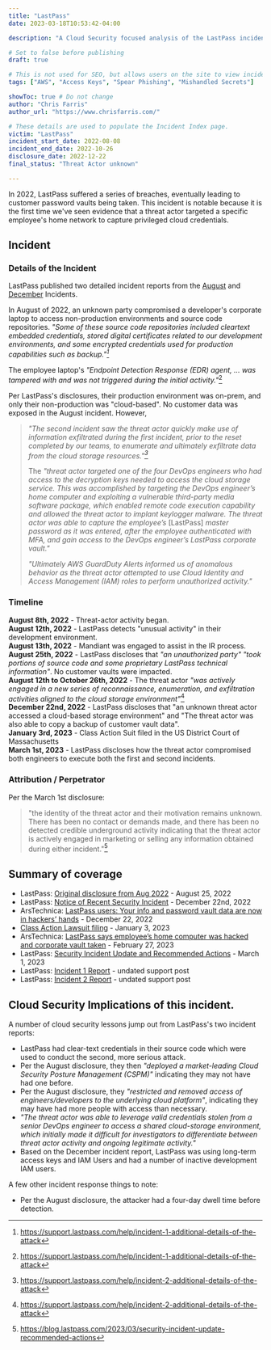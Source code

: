 ```yaml
---
title: "LastPass"
date: 2023-03-18T10:53:42-04:00

description: "A Cloud Security focused analysis of the LastPass incidents of 2022"

# Set to false before publishing
draft: true

# This is not used for SEO, but allows users on the site to view incidents by keyword
tags: ["AWS", "Access Keys", "Spear Phishing", "Mishandled Secrets"]

showToc: true # Do not change
author: "Chris Farris"
author_url: "https://www.chrisfarris.com/"

# These details are used to populate the Incident Index page.
victim: "LastPass"
incident_start_date: 2022-08-08
incident_end_date: 2022-10-26
disclosure_date: 2022-12-22
final_status: "Threat Actor unknown"

---
```


In 2022, LastPass suffered a series of breaches, eventually leading to customer password vaults being taken. This incident is notable because it is the first time we've seen evidence that a threat actor targeted a specific employee's home network to capture privileged cloud credentials.

<!--more--> <!-- This separates the synopsis from the main body -->

## Incident
### Details of the Incident
LastPass published two detailed incident reports from the [August](https://support.lastpass.com/help/incident-1-additional-details-of-the-attack
) and [December](https://support.lastpass.com/help/incident-2-additional-details-of-the-attack
) Incidents.

In August of 2022, an unknown party compromised a developer's corporate laptop to access non-production environments and source code repositories. *"Some of these source code repositories included cleartext embedded credentials, stored digital certificates related to our development environments, and some encrypted credentials used for production capabilities such as backup."[^1]*

The employee laptop's *"Endpoint Detection Response (EDR) agent, … was tampered with and was not triggered during the initial activity."*[^1]

Per LastPass's disclosures, their production environment was on-prem, and only their non-production was "cloud-based". No customer data was exposed in the August incident. However,
> *"The second incident saw the threat actor quickly make use of information exfiltrated during the first incident, prior to the reset completed by our teams, to enumerate and ultimately exfiltrate data from the cloud storage resources."[^2]*
>
> The *"threat actor targeted one of the four DevOps engineers who had access to the decryption keys needed to access the cloud storage service. This was accomplished by targeting the DevOps engineer’s home computer and exploiting a vulnerable third-party media software package, which enabled remote code execution capability and allowed the threat actor to implant keylogger malware. The threat actor was able to capture the employee’s* [LastPass] *master password as it was entered, after the employee authenticated with MFA, and gain access to the DevOps engineer’s LastPass corporate vault."*
>
> *"Ultimately AWS GuardDuty Alerts informed us of anomalous behavior as the threat actor attempted to use Cloud Identity and Access Management (IAM) roles to perform unauthorized activity."*

### Timeline
**August 8th, 2022** - Threat-actor activity began.\
**August 12th, 2022** - LastPass detects "unusual activity" in their development environment.\
**August 13th, 2022** - Mandiant was engaged to assist in the IR process.\
**August 25th, 2022** - LastPass discloses that *"an unauthorized party"* *"took portions of source code and some proprietary LastPass technical information"*. No customer vaults were impacted.\
**August 12th to October 26th, 2022** - The threat actor *"was actively engaged in a new series of reconnaissance, enumeration, and exfiltration activities aligned to the cloud storage environment"*[^2]\
**December 22nd, 2022** - LastPass discloses that "an unknown threat actor accessed a cloud-based storage environment" and "The threat actor was also able to copy a backup of customer vault data".\
**January 3rd, 2023** - Class Action Suit filed in the US District Court of Massachusetts\
**March 1st, 2023** - LastPass discloses how the threat actor compromised both engineers to execute both the first and second incidents.

### Attribution / Perpetrator
Per the March 1st disclosure:
> "the identity of the threat actor and their motivation remains unknown. There has been no contact or demands made, and there has been no detected credible underground activity indicating that the threat actor is actively engaged in marketing or selling any information obtained during either incident."[^3]

## Summary of coverage
* LastPass: [Original disclosure from Aug 2022](https://web.archive.org/web/20220831034948/https://blog.lastpass.com/2022/08/notice-of-recent-security-incident/) - August 25, 2022
* LastPass: [Notice of Recent Security Incident](https://blog.lastpass.com/2022/12/notice-of-recent-security-incident/
) - December 22nd, 2022
* ArsTechnica: [LastPass users: Your info and password vault data are now in hackers’ hands](https://arstechnica.com/information-technology/2022/12/lastpass-says-hackers-have-obtained-vault-data-and-a-wealth-of-customer-info/
) - December 22, 2022
* [Class Action Lawsuit filing](https://assets.law360news.com/1562000/1562534/https-ecf-mad-uscourts-gov-doc1-095111497456.pdf)  - January 3, 2023
* ArsTechnica: [LastPass says employee’s home computer was hacked and corporate vault taken](https://arstechnica.com/information-technology/2023/02/lastpass-hackers-infected-employees-home-computer-and-stole-corporate-vault/) - February 27, 2023
* LastPass: [Security Incident Update and Recommended Actions](https://blog.lastpass.com/2023/03/security-incident-update-recommended-actions/
) - March 1, 2023
* LastPass: [Incident 1 Report](https://support.lastpass.com/help/incident-1-additional-details-of-the-attack) - undated support post
* LastPass: [Incident 2 Report](https://support.lastpass.com/help/incident-2-additional-details-of-the-attack) - undated support post


## Cloud Security Implications of this incident.
A number of cloud security lessons jump out from LastPass's two incident reports:
* LastPass had clear-text credentials in their source code which were used to conduct the second, more serious attack.
* Per the August disclosure, they then *"deployed a market-leading Cloud Security Posture Management (CSPM)"* indicating they may not have had one before.
* Per the August disclosure, they *"restricted and removed access of engineers/developers to the underlying cloud platform"*, indicating they may have had more people with access than necessary.
* *"The threat actor was able to leverage valid credentials stolen from a senior DevOps engineer to access a shared cloud-storage environment, which initially made it difficult for investigators to differentiate between threat actor activity and ongoing legitimate activity."*
* Based on the December incident report, LastPass was using long-term access keys and IAM Users and had a number of inactive development IAM users.

A few other incident response things to note:
* Per the August disclosure, the attacker had a four-day dwell time before detection.


[^1]: https://support.lastpass.com/help/incident-1-additional-details-of-the-attack
[^2]: https://support.lastpass.com/help/incident-2-additional-details-of-the-attack
[^3]: https://blog.lastpass.com/2023/03/security-incident-update-recommended-actions
